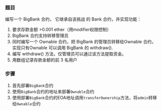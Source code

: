 ### 题目  
编写一个 BigBank 合约， 它继承自该挑战 的 Bank 合约，并实现功能：  
1. 要求存款金额 >0.001 ether（用modifier权限控制）
2. BigBank 合约支持转移管理员
3. 同时编写一个 Ownable 合约，把 BigBank 的管理员转移给Ownable 合约， 实现只有Ownable 可以调用 BigBank 的 withdraw().
4. 编写 withdraw() 方法，仅管理员可以通过该方法提取资金。
5. 用数组记录存款金额的前 3 名用户

### 步骤
1. 首先部署`BigBank`合约
2. 使用`BigBank`合约的地址来部署`Ownable`合约
3. 使用部署`BigBank`合约的EOA地址调用`transferOwnership`方法，将`admin`转移给`Ownable`合约